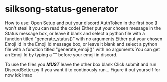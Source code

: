 # silksong-status-generator
How to use:
Open Setup and put your discord AuthToken in the first box (I won't steal it you can read the code)
Either put your chosen message in the Status message box, or leave it blank and select a python file with a function titled "generate_status()" with no arguments
Either put your chosen Emoji Id in the Emoji Id message box, or leave it blank and select a python file with a function titled "generate_emoji()" with no arguments
You can get an Emoji Id by typing a "\" before your emoji in discord.

To use the files you ***MUST*** leave the other box blank
Click submit and run DiscordSetter.py
If you want it to continously run... Figure it out yourself for now idk lmao
